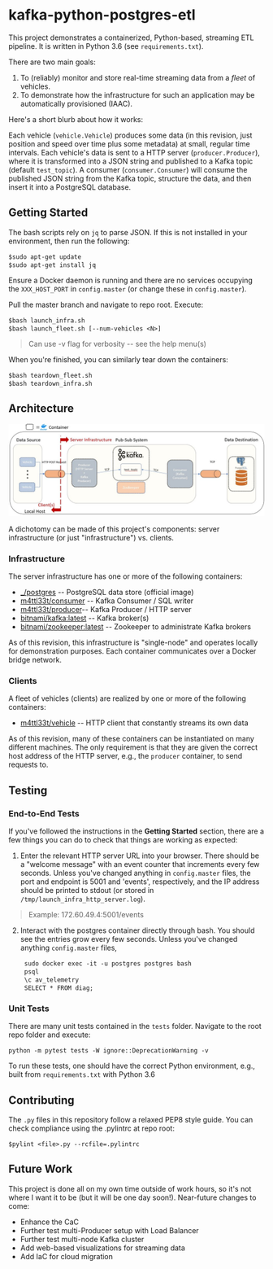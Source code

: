 # kafka-python-postgres-etl

This project demonstrates a containerized, Python-based, streaming ETL pipeline. It is written in Python 3.6 (see `requirements.txt`).

There are two main goals:
1. To (reliably) monitor and store real-time streaming data from a *fleet* of vehicles.
2. To demonstrate how the infrastructure for such an application may be automatically provisioned (IAAC).

Here's a short blurb about how it works:

Each vehicle (`vehicle.Vehicle`) produces some data (in this revision, just position and speed over time plus some metadata) at small, regular time intervals.
Each vehicle's data is sent to a HTTP server (`producer.Producer`), where it is transformed into a JSON string and published to a Kafka topic (default `test_topic`).
A consumer (`consumer.Consumer`) will consume the published JSON string from the Kafka topic, structure the data, and then insert it into a PostgreSQL database.

## Getting Started

The bash scripts rely on `jq` to parse JSON. If this is not installed in your environment, then run the following:

    $sudo apt-get update
    $sudo apt-get install jq

Ensure a Docker daemon is running and there are no services occupying the `XXX_HOST_PORT` in `config.master` (or change these in `config.master`).

Pull the master branch and navigate to repo root. Execute:

    $bash launch_infra.sh
    $bash launch_fleet.sh [--num-vehicles <N>]

>Can use -v flag for verbosity -- see the help menu(s)

When you're finished, you can similarly tear down the containers:

    $bash teardown_fleet.sh
    $bash teardown_infra.sh

## Architecture

![kafka-python-postgres-etl](img/kafka-python-postgres-etl_arch.JPG)

A dichotomy can be made of this project's components: server infrastructure (or just "infrastructure") vs. clients.

### Infrastructure

The server infrastructure has one or more of the following containers:

- [_/postgres](https://hub.docker.com/_/postgres) -- PostgreSQL data store (official image)
- [m4ttl33t/consumer](https://hub.docker.com/r/m4ttl33t/consumer) -- Kafka Consumer / SQL writer
- [m4ttl33t/producer](https://hub.docker.com/r/m4ttl33t/producer)-- Kafka Producer / HTTP server
- [bitnami/kafka:latest](https://hub.docker.com/r/bitnami/kafka) -- Kafka broker(s)
- [bitnami/zookeeper:latest](https://hub.docker.com/r/bitnami/zookeeper) -- Zookeeper to administrate Kafka brokers

As of this revision, this infrastructure is "single-node" and operates locally for demonstration purposes. Each container
communicates over a Docker bridge network.

### Clients

A fleet of vehicles (clients) are realized by one or more of the following containers:

- [m4ttl33t/vehicle](https://hub.docker.com/r/m4ttl33t/vehicle) -- HTTP client that constantly streams its own data

As of this revision, many of these containers can be instantiated on many different machines. The only requirement is
that they are given the correct host address of the HTTP server, e.g., the `producer` container, to send requests to.

## Testing

### End-to-End Tests

If you've followed the instructions in the **Getting Started** section, there are a few things you can do to check
that things are working as expected:

1. Enter the relevant HTTP server URL into your browser. There should be a "welcome message" with an event counter that
  increments every few seconds. Unless you've changed anything in `config.master` files, the port and endpoint is 5001 and 'events', respectively,
  and the IP address should be printed to stdout (or stored in `/tmp/launch_infra_http_server.log`).

>Example: 172.60.49.4:5001/events

2. Interact with the postgres container directly through bash. You should see the entries grow every few seconds. Unless you've changed anything `config.master` files,

        sudo docker exec -it -u postgres postgres bash
        psql
        \c av_telemetry
        SELECT * FROM diag;

### Unit Tests

There are many unit tests contained in the `tests` folder. Navigate to the root repo folder and execute:

    python -m pytest tests -W ignore::DeprecationWarning -v

To run these tests, one should have the correct Python environment, e.g., built from `requirements.txt` with Python 3.6

## Contributing

The `.py` files in this repository follow a relaxed PEP8 style guide. You can check compliance using
the .pylintrc at repo root:

    $pylint <file>.py --rcfile=.pylintrc

## Future Work

This project is done all on my own time outside of work hours, so it's not where I want it to be (but it will be one day soon!).
Near-future changes to come:

- Enhance the CaC
- Further test multi-Producer setup with Load Balancer
- Further test multi-node Kafka cluster
- Add web-based visualizations for streaming data
- Add IaC for cloud migration
